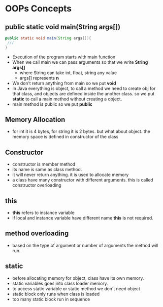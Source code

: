 # OOPs Concepts

## public static void main(String args[])

```java
public static void main(String args[]){
 ///
}
```

- Execution of the program starts with main function
- When we call main we can pass arguments so that we write **String args[]**
  - where String can take int, float, string any value
  - args[] represents **n**
- We don't return anything from main so we put **void**
- In Java everything is object, to call a method we need to create obj for that class, and objects are defined inside the another class. so we put **static** to call a main method without creating a object.
- main method is public so we put **public**

## Memory Allocation

- for int it is 4 bytes, for string it is 2 bytes. but what about object. the memory space is defined in constructor of the class

## Constructor

- constructor is member method
- its name is same as class method.
- it will never return anything. it is used to allocate memory
- a class have many constructor with different arguments. this is called constructor overloading

## this

- **this** refers to instance variable
- if local and instance variable have different name **this** is not required.

## method overloading

- based on the type of argument or number of arguments the method will run.

## static

- before allocating memory for object, class have its own memory.
- static variables goes into class loader memory.
- to access static variable or static method we don't need object
- static block only runs when class is loaded
- too many static block run in sequence
